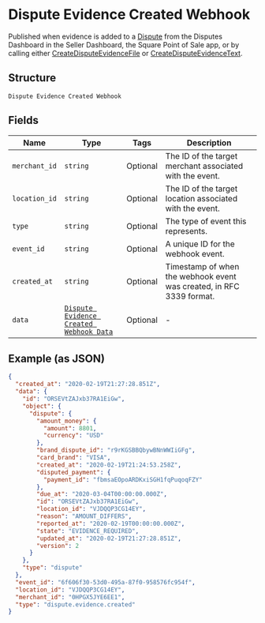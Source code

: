 
# Dispute Evidence Created Webhook

Published when evidence is added to a [Dispute](/doc/models/dispute.md)
from the Disputes Dashboard in the Seller Dashboard, the Square Point of Sale app,
or by calling either [CreateDisputeEvidenceFile](/doc/api/disputes.md#create-dispute-evidence-file) or [CreateDisputeEvidenceText](/doc/api/disputes.md#create-dispute-evidence-text).

## Structure

`Dispute Evidence Created Webhook`

## Fields

| Name | Type | Tags | Description |
|  --- | --- | --- | --- |
| `merchant_id` | `string` | Optional | The ID of the target merchant associated with the event. |
| `location_id` | `string` | Optional | The ID of the target location associated with the event. |
| `type` | `string` | Optional | The type of event this represents. |
| `event_id` | `string` | Optional | A unique ID for the webhook event. |
| `created_at` | `string` | Optional | Timestamp of when the webhook event was created, in RFC 3339 format. |
| `data` | [`Dispute Evidence Created Webhook Data`](/doc/models/dispute-evidence-created-webhook-data.md) | Optional | - |

## Example (as JSON)

```json
{
  "created_at": "2020-02-19T21:27:28.851Z",
  "data": {
    "id": "ORSEVtZAJxb37RA1EiGw",
    "object": {
      "dispute": {
        "amount_money": {
          "amount": 8801,
          "currency": "USD"
        },
        "brand_dispute_id": "r9rKGSBBQbywBNnWWIiGFg",
        "card_brand": "VISA",
        "created_at": "2020-02-19T21:24:53.258Z",
        "disputed_payment": {
          "payment_id": "fbmsaEOpoARDKxiSGH1fqPuqoqFZY"
        },
        "due_at": "2020-03-04T00:00:00.000Z",
        "id": "ORSEVtZAJxb37RA1EiGw",
        "location_id": "VJDQQP3CG14EY",
        "reason": "AMOUNT_DIFFERS",
        "reported_at": "2020-02-19T00:00:00.000Z",
        "state": "EVIDENCE_REQUIRED",
        "updated_at": "2020-02-19T21:27:28.851Z",
        "version": 2
      }
    },
    "type": "dispute"
  },
  "event_id": "6f606f30-53d0-495a-87f0-958576fc954f",
  "location_id": "VJDQQP3CG14EY",
  "merchant_id": "0HPGX5JYE6EE1",
  "type": "dispute.evidence.created"
}
```

